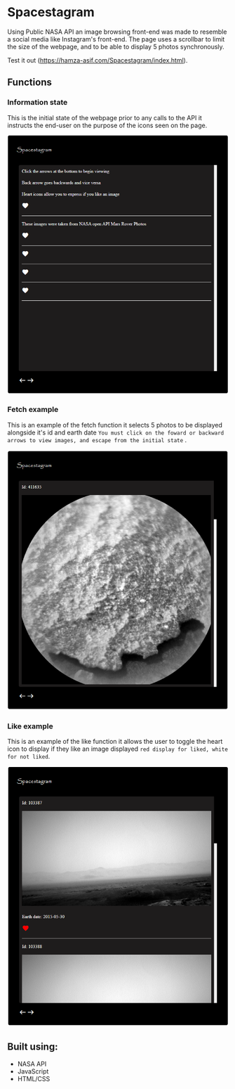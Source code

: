 # Spacestagram
Using Public NASA API an image browsing front-end was made to resemble a social media like Instagram's front-end. The page uses a scrollbar to limit the size of the webpage, and to be able to display 5 photos synchronously.

Test it out (https://hamza-asif.com/Spacestagram/index.html).

## Functions

### Information state
This is the initial state of the webpage prior to any calls to the API it instructs the end-user on the purpose of the icons seen on the page.

![This is an image](https://github.com/Mohammad0336/Spacestagram/blob/main/Images/SpacestagramInfo.png)

### Fetch example
This is an example of the fetch function it selects 5 photos to be displayed alongside it's id and earth date `You must click on the foward or backward arrows to view images, and escape from the initial state` .

![This is an image](https://github.com/Mohammad0336/Spacestagram/blob/main/Images/SpacestagramEx.png)

### Like example
This is an example of the like function it allows the user to toggle the heart icon to display if they like an image displayed `red display for liked, white for not liked`.

![This is an image](https://github.com/Mohammad0336/Spacestagram/blob/main/Images/SpacestagramHeartEx.png)

## Built using: 
- NASA API 
- JavaScript 
- HTML/CSS
